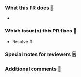 <!--  Thanks for sending a pull request!-->

### What this PR does 📖

-

### Which issue(s) this PR fixes 🔨

-   Resolve #

<!--Add the ticket Github number such as #Resolve #001 to automatically link the PR to the issue-->

### Special notes for reviewers 🗒️

### Additional comments 🎤
